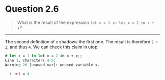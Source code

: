 # Question 2.6

> What is the result of the expression `let x = 1 in let x = 2 in x + x`?

---

The second definition of `x` shadows the first one.
The result is therefore `2 + 2`, and thus `4`.
We can check this claim in utop:
```ocaml
# let x = 1 in let x = 2 in x + x;;
Line 1, characters 4-5:
Warning 26 [unused-var]: unused variable x.

- : int = 4
```
